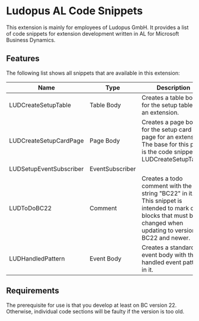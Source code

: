 # Ludopus AL Code Snippets

This extension is mainly for employees of Ludopus GmbH. 
It provides a list of code snippets for extension development written in AL for Microsoft Business Dynamics.

## Features

The following list shows all snippets that are available in this extension:

| Name | Type | Description |
| --- | --- | --- |
| LUDCreateSetupTable | Table Body | Creates a table body for the setup table for an extension. |
| LUDCreateSetupCardPage | Page Body | Creates a page body for the setup card page for an extension. The base for this page is the code snippet LUDCreateSetupTable. |
| LUDSetupEventSubscriber | EventSubscriber |  |
| LUDToDoBC22 | Comment | Creates a todo comment with the string "BC22" in it. This snippet is intended to mark code blocks that must be changed when updating to version BC22 and newer. | 
| LUDHandledPattern | Event Body | Creates a standard event body with the handled event pattern in it. |

## Requirements

The prerequisite for use is that you develop at least on BC version 22. Otherwise, individual code sections will be faulty if the version is too old.